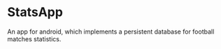 # StatsApp
An app for android, which implements a persistent database for football matches statistics.
